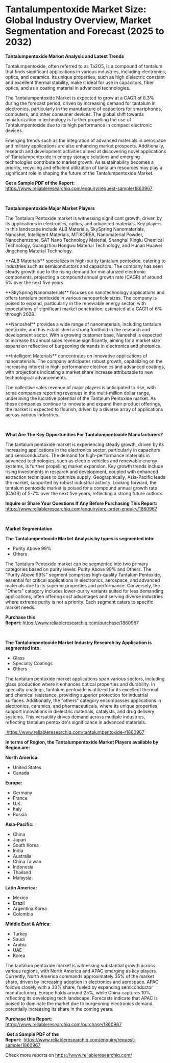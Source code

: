 <p><h1>Tantalumpentoxide Market Size: Global Industry Overview, Market Segmentation and Forecast (2025 to 2032)</h1></p><p><strong>Tantalumpentoxide Market Analysis and Latest Trends</strong></p>
<p><p>Tantalumpentoxide, often referred to as Ta2O5, is a compound of tantalum that finds significant applications in various industries, including electronics, optics, and ceramics. Its unique properties, such as high dielectric constant and excellent thermal stability, make it ideal for use in capacitors, fiber optics, and as a coating material in advanced technologies.</p><p>The Tantalumpentoxide Market is expected to grow at a CAGR of 8.3% during the forecast period, driven by increasing demand for tantalum in electronics, particularly in the manufacture of capacitors for smartphones, computers, and other consumer devices. The global shift towards miniaturization in technology is further propelling the use of Tantalumpentoxide due to its high performance in compact electronic devices.</p><p>Emerging trends such as the integration of advanced materials in aerospace and military applications are also enhancing market prospects. Additionally, research and development activities aimed at discovering novel applications of Tantalumpentoxide in energy storage solutions and emerging technologies contribute to market growth. As sustainability becomes a priority, recycling and efficient utilization of tantalum resources may play a significant role in shaping the future of the Tantalumpentoxide Market.</p></p>
<p><strong>Get a Sample PDF of the Report:&nbsp;</strong> <a href="https://www.reliableresearchiq.com/enquiry/request-sample/1860967?utm_campaign=1170&utm_medium=2&utm_source=Github&utm_content=ia&utm_term=03022025&utm_id=tantalumpentoxide">https://www.reliableresearchiq.com/enquiry/request-sample/1860967</a></p>
<p>&nbsp;</p>
<p><strong>Tantalumpentoxide Major Market Players</strong></p>
<p><p>The Tantalum Pentoxide market is witnessing significant growth, driven by its applications in electronics, optics, and advanced materials. Key players in this landscape include ALB Materials, SkySpring Nanomaterials, Nanoshel, Intelligent Materials, MTIKOREA, Nanomaterial Powder, Nanochemzone, SAT Nano Technology Material, Shanghai Xinglu Chemical Technology, Guangzhou Hongwu Material Technology, and Hunan Huawei Jingcheng Material Technology.</p><p>**ALB Materials** specializes in high-purity tantalum pentoxide, catering to industries such as semiconductors and capacitors. The company has seen steady growth due to the rising demand for miniaturized electronic components, projecting a compound annual growth rate (CAGR) of around 5% over the next five years.</p><p>**SkySpring Nanomaterials** focuses on nanotechnology applications and offers tantalum pentoxide in various nanoparticle sizes. The company is poised to expand, particularly in the renewable energy sector, with expectations of significant market penetration, estimated at a CAGR of 6% through 2028.</p><p>**Nanoshel** provides a wide range of nanomaterials, including tantalum pentoxide, and has established a strong foothold in the research and development sector. With a growing customer base, Nanoshel is expected to increase its annual sales revenue significantly, aiming for a market size expansion reflective of burgeoning demands in electronics and photonics.</p><p>**Intelligent Materials** concentrates on innovative applications of nanomaterials. The company anticipates robust growth, capitalizing on the increasing interest in high-performance electronics and advanced coatings, with projections indicating a market share increase attributable to new technological advancements.</p><p>The collective sales revenue of major players is anticipated to rise, with some companies reporting revenues in the multi-million dollar range, underlining the lucrative potential of the Tantalum Pentoxide market. As these companies continue to innovate and expand their product offerings, the market is expected to flourish, driven by a diverse array of applications across various industries.</p></p>
<p>&nbsp;</p>
<p><strong>What Are The Key Opportunities For Tantalumpentoxide Manufacturers?</strong></p>
<p><p>The tantalum pentoxide market is experiencing steady growth, driven by its increasing applications in the electronics sector, particularly in capacitors and semiconductors. The demand for high-performance materials in advanced technologies, such as electric vehicles and renewable energy systems, is further propelling market expansion. Key growth trends include rising investments in research and development, coupled with enhanced extraction techniques to optimize supply. Geographically, Asia-Pacific leads the market, supported by robust industrial activity. Looking forward, the tantalum pentoxide market is poised for a compound annual growth rate (CAGR) of 5-7% over the next five years, reflecting a strong future outlook.</p></p>
<p><strong>Inquire or Share Your Questions If Any Before Purchasing This Report:</strong> <a href="https://www.reliableresearchiq.com/enquiry/pre-order-enquiry/1860967?utm_campaign=1170&utm_medium=2&utm_source=Github&utm_content=ia&utm_term=03022025&utm_id=tantalumpentoxide">https://www.reliableresearchiq.com/enquiry/pre-order-enquiry/1860967</a></p>
<p>&nbsp;</p>
<p><strong>Market Segmentation</strong></p>
<p><strong>The Tantalumpentoxide Market Analysis by types is segmented into:</strong></p>
<p><ul><li>Purity Above 99%</li><li>Others</li></ul></p>
<p><p>The Tantalum Pentoxide market can be segmented into two primary categories based on purity levels: Purity Above 99% and Others. The "Purity Above 99%" segment comprises high-quality Tantalum Pentoxide, essential for critical applications in electronics, aerospace, and advanced materials due to its superior properties and performance. Conversely, the "Others" category includes lower-purity variants suited for less demanding applications, often offering cost advantages and serving diverse industries where extreme purity is not a priority. Each segment caters to specific market needs.</p></p>
<p><strong>Purchase this Report:&nbsp;</strong><a href="https://www.reliableresearchiq.com/purchase/1860967?utm_campaign=1170&utm_medium=2&utm_source=Github&utm_content=ia&utm_term=03022025&utm_id=tantalumpentoxide">https://www.reliableresearchiq.com/purchase/1860967</a></p>
<p>&nbsp;</p>
<p><strong>The Tantalumpentoxide Market Industry Research by Application is segmented into:</strong></p>
<p><ul><li>Glass</li><li>Specialty Coatings</li><li>Others</li></ul></p>
<p><p>The tantalum pentoxide market applications span various sectors, including glass production where it enhances optical properties and durability. In specialty coatings, tantalum pentoxide is utilized for its excellent thermal and chemical resistance, providing superior protection for industrial surfaces. Additionally, the "others" category encompasses applications in electronics, ceramics, and pharmaceuticals, where its unique properties support innovations in dielectric materials, catalysts, and drug delivery systems. This versatility drives demand across multiple industries, reflecting tantalum pentoxide's significance in advanced materials.</p></p>
<p><a href="https://www.reliableresearchiq.com/tantalumpentoxide-r1860967?utm_campaign=1170&utm_medium=2&utm_source=Github&utm_content=ia&utm_term=03022025&utm_id=tantalumpentoxide">&nbsp;https://www.reliableresearchiq.com/tantalumpentoxide-r1860967</a></p>
<p><strong>In terms of Region, the Tantalumpentoxide Market Players available by Region are:</strong></p>
<p>
    <p> <strong> North America: </strong>
        <ul>
            <li>United States</li>
            <li>Canada</li>
        </ul>
        </p> 
    <p> <strong> Europe: </strong>
        <ul>
            <li>Germany</li>
            <li>France</li>
            <li>U.K.</li>
            <li>Italy</li>
            <li>Russia</li>
        </ul>
        </p> 
    <p> <strong> Asia-Pacific: </strong>
        <ul>
            <li>China</li>
            <li>Japan</li>
            <li>South Korea</li>
            <li>India</li>
            <li>Australia</li>
            <li>China Taiwan</li>
            <li>Indonesia</li>
            <li>Thailand</li>
            <li>Malaysia</li>
        </ul>
        </p> 
    <p> <strong> Latin America: </strong>
        <ul>
            <li>Mexico</li>
            <li>Brazil</li>
            <li>Argentina Korea</li>
            <li>Colombia</li>
        </ul>
        </p> 
    <p> <strong> Middle East & Africa: </strong>
        <ul>
            <li>Turkey</li>
            <li>Saudi</li>
            <li>Arabia</li>
            <li>UAE</li>
            <li>Korea</li>
        </ul>
    </p>
    </p>
<p><p>The tantalum pentoxide market is witnessing substantial growth across various regions, with North America and APAC emerging as key players. Currently, North America commands approximately 35% of the market share, driven by increasing adoption in electronics and aerospace. APAC follows closely with a 30% share, fueled by expanding semiconductor manufacturing. Europe holds around 25%, while China captures 10%, reflecting its developing tech landscape. Forecasts indicate that APAC is poised to dominate the market due to burgeoning electronics demand, potentially increasing its share in the coming years.</p></p>
<p><strong>Purchase this Report: </strong><a href="https://www.reliableresearchiq.com/purchase/1860967?utm_campaign=1170&utm_medium=2&utm_source=Github&utm_content=ia&utm_term=03022025&utm_id=tantalumpentoxide">https://www.reliableresearchiq.com/purchase/1860967</a></p>
<p>&nbsp;<strong>Get a Sample PDF of the Report:&nbsp;&nbsp;</strong><a href="https://www.reliableresearchiq.com/enquiry/request-sample/1860967?utm_campaign=1170&utm_medium=2&utm_source=Github&utm_content=ia&utm_term=03022025&utm_id=tantalumpentoxide">https://www.reliableresearchiq.com/enquiry/request-sample/1860967</a></p>
<p><strong></strong></p>
<p>Check more reports on <a href="https://www.reliableresearchiq.com/?utm_campaign=1170&utm_medium=2&utm_source=Github&utm_content=ia&utm_term=03022025&utm_id=tantalumpentoxide">https://www.reliableresearchiq.com/</a></p>